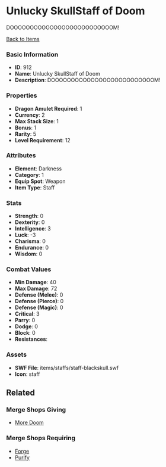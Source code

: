 # Unlucky SkullStaff of Doom

DOOOOOOOOOOOOOOOOOOOOOOOOOOM!

[Back to Items](../items.md)

### Basic Information

- **ID**: 912
- **Name**: Unlucky SkullStaff of Doom
- **Description**: DOOOOOOOOOOOOOOOOOOOOOOOOOOM!

### Properties

- **Dragon Amulet Required**: 1
- **Currency**: 2
- **Max Stack Size**: 1
- **Bonus**: 1
- **Rarity**: 5
- **Level Requirement**: 12

### Attributes

- **Element**: Darkness
- **Category**: 1
- **Equip Spot**: Weapon
- **Item Type**: Staff

### Stats

- **Strength**: 0
- **Dexterity**: 0
- **Intelligence**: 3
- **Luck**: -3
- **Charisma**: 0
- **Endurance**: 0
- **Wisdom**: 0

### Combat Values

- **Min Damage**: 40
- **Max Damage**: 72
- **Defense (Melee)**: 0
- **Defense (Pierce)**: 0
- **Defense (Magic)**: 0
- **Critical**: 3
- **Parry**: 0
- **Dodge**: 0
- **Block**: 0
- **Resistances**: 

### Assets

- **SWF File**: items/staffs/staff-blackskull.swf
- **Icon**: staff

## Related

### Merge Shops Giving

- [More Doom](../merge-shops/27-more-doom.md)

### Merge Shops Requiring

- [Forge](../merge-shops/32-forge.md)
- [Purify](../merge-shops/39-purify.md)

